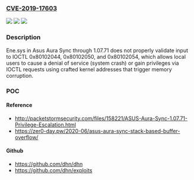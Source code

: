 ### [CVE-2019-17603](https://cve.mitre.org/cgi-bin/cvename.cgi?name=CVE-2019-17603)
![](https://img.shields.io/static/v1?label=Product&message=n%2Fa&color=blue)
![](https://img.shields.io/static/v1?label=Version&message=n%2Fa&color=blue)
![](https://img.shields.io/static/v1?label=Vulnerability&message=n%2Fa&color=brighgreen)

### Description

Ene.sys in Asus Aura Sync through 1.07.71 does not properly validate input to IOCTL 0x80102044, 0x80102050, and 0x80102054, which allows local users to cause a denial of service (system crash) or gain privileges via IOCTL requests using crafted kernel addresses that trigger memory corruption.

### POC

#### Reference
- http://packetstormsecurity.com/files/158221/ASUS-Aura-Sync-1.07.71-Privilege-Escalation.html
- https://zer0-day.pw/2020-06/asus-aura-sync-stack-based-buffer-overflow/

#### Github
- https://github.com/dhn/dhn
- https://github.com/dhn/exploits

